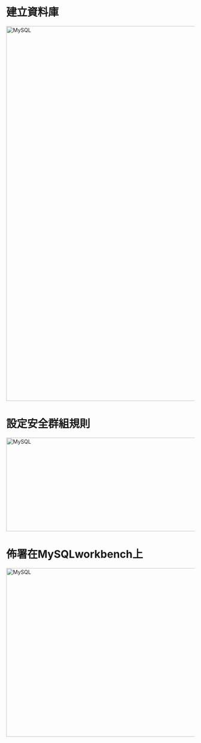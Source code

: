 <h1>建立資料庫</h1>
<img src="https://user-images.githubusercontent.com/97188330/157154054-a42c979c-0777-439d-941d-12420195b3cf.png" width="1300" height="1000" alt="MySQL"/><br/>
<h1>設定安全群組規則</h1>
<img src="https://user-images.githubusercontent.com/97188330/157154946-f05c28f1-fa9b-4860-9609-06979f341270.png" width="1000" height="250" alt="MySQL"/><br/>
<h1>佈署在MySQLworkbench上</h1>
<img src="https://user-images.githubusercontent.com/97188330/157156330-47185940-f240-41dd-a7f9-74452fa5f510.png" width="700" height="450" alt="MySQL"/><br/>
